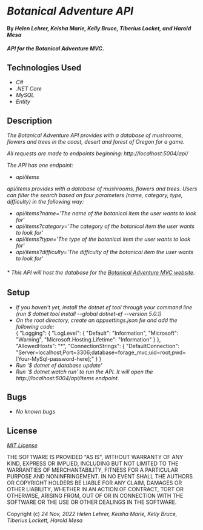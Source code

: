 # _Botanical Adventure API_

#### By _**Helen Lehrer, Keisha Marie, Kelly Bruce, Tiberius Locket, and Harold Mesa**_

#### _API for the Botanical Adventure MVC._

## Technologies Used

* _C#_
* _.NET Core_
* _MySQL_
* _Entity_

## Description

_The Botanical Adventure API provides with a database of mushrooms, flowers and trees in the coast, desert and forest of Oregon for a game._

_All requests are made to endpoints beginning: http://localhost:5004/api/_

_The API has one endpoint:_
* _api/items_

_api/items provides with a database of mushrooms, flowers and trees. Users can filter the search based on four parameters (name, category, type, difficulty) in the following way:_
* _api/items?name='The name of the botanical item the user wants to look for'_
* _api/items?category='The category of the botanical item the user wants to look for'_
* _api/items?type='The type of the botanical item the user wants to look for'_
* _api/items?difficulty='The difficulty of the botanical item the user wants to look for'_

###### * _This API will host the database for the [Botanical Adventure MVC website](https://github.com/curiousmockingbird/team-week-mvc.git)._

## Setup

* _If you haven't yet, install the dotnet ef tool through your command line (run $ dotnet tool install --global dotnet-ef --version 5.0.1)_
* _On the root directory, create an appsettings.json fie and add the following code:_  
{
  "Logging": {
    "LogLevel": {
      "Default": "Information",
      "Microsoft": "Warning",
      "Microsoft.Hosting.Lifetime": "Information"
    }
  },
  "AllowedHosts": "*",
  "ConnectionStrings": {
    "DefaultConnection": "Server=localhost;Port=3306;database=forage_mvc;uid=root;pwd=[Your-MySql-password-here];"
  }
}
* _Run '$ dotnet ef database update'_
* _Run '$ dotnet watch run' to run the API. It will open the http://localhost:5004/api/items endpoint._ 

## Bugs

* _No known bugs_

## License

_[MIT License](https://en.wikipedia.org/wiki/MIT_License)_

THE SOFTWARE IS PROVIDED "AS IS", WITHOUT WARRANTY OF ANY KIND, EXPRESS OR
IMPLIED, INCLUDING BUT NOT LIMITED TO THE WARRANTIES OF MERCHANTABILITY,
FITNESS FOR A PARTICULAR PURPOSE AND NONINFRINGEMENT. IN NO EVENT SHALL THE
AUTHORS OR COPYRIGHT HOLDERS BE LIABLE FOR ANY CLAIM, DAMAGES OR OTHER
LIABILITY, WHETHER IN AN ACTION OF CONTRACT, TORT OR OTHERWISE, ARISING FROM,
OUT OF OR IN CONNECTION WITH THE SOFTWARE OR THE USE OR OTHER DEALINGS IN THE
SOFTWARE.

Copyright (c) _24 Nov, 2022_ _Helen Lehrer, Keisha Marie, Kelly Bruce, Tiberius Lockett, Harold Mesa_
